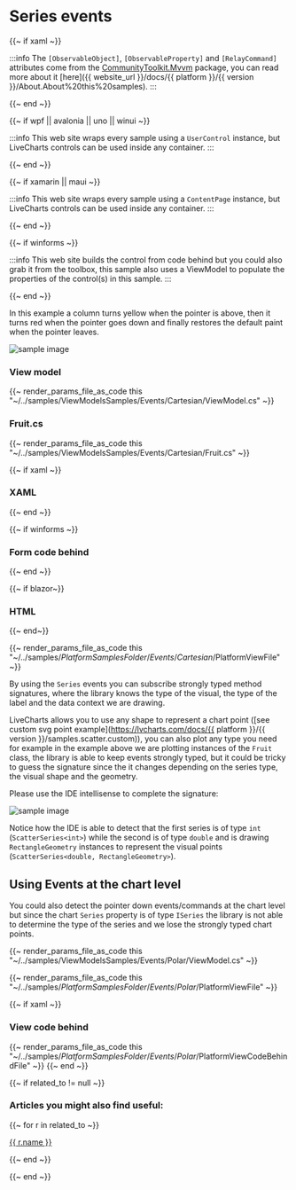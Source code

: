 # Series events

{{~ if xaml ~}}

:::info
The `[ObservableObject]`, `[ObservableProperty]` and `[RelayCommand]` attributes come from the 
[CommunityToolkit.Mvvm](https://www.nuget.org/packages/CommunityToolkit.Mvvm/) package, you can read more about it 
[here]({{ website_url }}/docs/{{ platform }}/{{ version }}/About.About%20this%20samples).
:::

{{~ end ~}}

{{~ if wpf || avalonia || uno || winui  ~}}

:::info
This web site wraps every sample using a `UserControl` instance, but LiveCharts controls can be used inside any container.
:::

{{~ end ~}}


{{~ if xamarin || maui ~}}

:::info
This web site wraps every sample using a `ContentPage` instance, but LiveCharts controls can be used inside any container.
:::

{{~ end ~}}


{{~ if winforms ~}}

:::info
This web site builds the control from code behind but you could also grab it from the toolbox,
this sample also uses a ViewModel to populate the properties of the control(s) in this sample.
:::

{{~ end ~}}

In this example a column turns yellow when the pointer is above, then it turns red when the pointer goes down and finally
restores the default paint when the pointer leaves.

<div class="text-center">
    <img src="{{ assets_url }}/docs/{{ unique_name }}/result.gif" alt="sample image" />
</div>

### View model

{{~ render_params_file_as_code this "~/../samples/ViewModelsSamples/Events/Cartesian/ViewModel.cs" ~}}

### Fruit.cs

{{~ render_params_file_as_code this "~/../samples/ViewModelsSamples/Events/Cartesian/Fruit.cs" ~}}

{{~ if xaml ~}}
### XAML
{{~ end ~}}

{{~ if winforms ~}}
### Form code behind
{{~ end ~}}

{{~ if blazor~}}
### HTML
{{~ end~}}

{{~ render_params_file_as_code this "~/../samples/$PlatformSamplesFolder/Events/Cartesian/$PlatformViewFile" ~}}

By using the `Series` events you can subscribe strongly typed method signatures, where the library knows the type of
the visual, the type of the label and the data context we are drawing.

LiveCharts allows you to use any shape to represent a chart point 
([see custom svg point example](https://lvcharts.com/docs/{{ platform }}/{{ version }}/samples.scatter.custom)), you can also
plot any type you need for example in the example above we are plotting instances of the `Fruit` class, the library is able
to keep events strongly typed, but it could be tricky to guess the signature since the it changes depending on the series type,
the visual shape and the geometry.

Please use the IDE intellisense to complete the signature:

<div class="text-center">
    <img src="{{ assets_url }}/docs/{{ unique_name }}/intellisense.gif" alt="sample image" />
</div>

Notice how the IDE is able to detect that the first series is of type `int` (`ScatterSeries<int>`) while the second is of 
type `double` and is drawing `RectangleGeometry` instances to represent the visual points (`ScatterSeries<double, RectangleGeometry>`).

## Using Events at the chart level

You could also detect the pointer down events/commands at the chart level but since the chart `Series` property is of type 
`ISeries` the library is not able to determine the type of the series and we lose the strongly typed chart points.

{{~ render_params_file_as_code this "~/../samples/ViewModelsSamples/Events/Polar/ViewModel.cs" ~}}

{{~ render_params_file_as_code this "~/../samples/$PlatformSamplesFolder/Events/Polar/$PlatformViewFile" ~}}

{{~ if xaml ~}}
### View code behind

{{~ render_params_file_as_code this "~/../samples/$PlatformSamplesFolder/Events/Polar/$PlatformViewCodeBehindFile" ~}}
{{~ end ~}}

{{~ if related_to != null ~}}

### Articles you might also find useful:

{{~ for r in related_to ~}}

<div>
<a href="{{ compile this r.url }}">
{{ r.name }}
</a>
</div>

{{~ end ~}}

{{~ end ~}}
